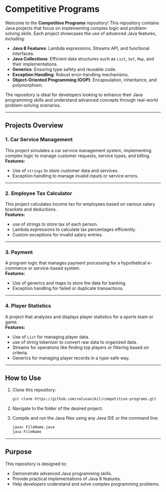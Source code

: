 # **Competitive Programs**

Welcome to the **Competitive Programs** repository! This repository contains Java projects that focus on implementing complex logic and problem-solving skills. Each project showcases the use of advanced Java features, including:

- **Java 8 Features**: Lambda expressions, Streams API, and functional interfaces.
- **Java Collections**: Efficient data structures such as `List`, `Set`, `Map`, and their implementations.
- **Generics**: Ensuring type safety and reusable code.
- **Exception Handling**: Robust error-handling mechanisms.
- **Object-Oriented Programming (OOP)**: Encapsulation, inheritance, and polymorphism.

The repository is ideal for developers looking to enhance their Java programming skills and understand advanced concepts through real-world problem-solving scenarios.

---

## **Projects Overview**

### **1. Car Service Management**  
This project simulates a car service management system, implementing complex logic to manage customer requests, service types, and billing.  
**Features:**
- Use of `strings` to store customer data and services.
- Exception handling to manage invalid inputs or service errors.  

---

### **2. Employee Tax Calculator**  
This project calculates income tax for employees based on various salary brackets and deductions.  
**Features:**
- use of strings to store tax of each person.
- Lambda expressions to calculate tax percentages efficiently.
- Custom exceptions for invalid salary entries.  

---

### **3. Payment**  
A program logic that manages payment processing for a hypothetical e-commerce or service-based system.  
**Features:**
- Use of generics and maps to store the data for banking.
- Exception handling for failed or duplicate transactions.  

---

### **4. Player Statistics**  
A project that analyzes and displays player statistics for a sports team or game.  
**Features:**
- Use of `List` for managing player data.
- use of string tokenizer to convert raw data to organized data.
- Streams for operations like finding top players or filtering based on criteria.
- Generics for managing player records in a type-safe way.  

---

## **How to Use**
1. Clone this repository:  
   ```bash
   git clone https://github.com/valusanikil/competitive-programs.git
   ```
2. Navigate to the folder of the desired project.
3. Compile and run the Java files using any Java IDE or the command line:

   ```bash
   javac FileName.java
   java FileName
   ```

---

## **Purpose**
This repository is designed to:
- Demonstrate advanced Java programming skills.
- Provide practical implementations of Java 8 features.
- Help developers understand and solve complex programming problems.
